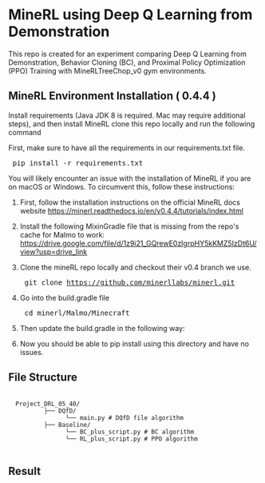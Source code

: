 # MineRL using Deep Q Learning from Demonstration
This repo is created for an experiment comparing Deep Q Learning from Demonstration, Behavior Cloning (BC), and Proximal Policy Optimization (PPO) Training with MineRLTreeChop_v0 gym environments.

## MineRL Environment Installation ( 0.4.4 )
Install requirements (Java JDK 8 is required. Mac may require additional steps), and then install MineRL clone this repo locally and run the following command

First, make sure to have all the requirements in our requirements.txt file. 
<pre> pip install -r requirements.txt </pre>

You will likely encounter an issue with the installation of MineRL if you are on macOS or Windows. To circumvent this, follow these instructions:

1. First, follow the installation instructions on the official MineRL docs website https://minerl.readthedocs.io/en/v0.4.4/tutorials/index.html

2. Install the following MixinGradle file that is missing from the repo's cache for Malmo to work: https://drive.google.com/file/d/1z9i21_GQrewE0zIgrpHY5kKMZ5IzDt6U/view?usp=drive_link

3. Clone the mineRL repo locally and checkout their v0.4 branch we use. <pre> git clone https://github.com/minerllabs/minerl.git  </pre>

4. Go into the build.gradle file <pre> cd minerl/Malmo/Minecraft </pre>

5. Then update the build.gradle in the following way:

6. Now you should be able to pip install using this directory and have no issues.


##  File Structure
<pre> <code> 
  Project_DRL_05_40/ 
          ├── DQfD/ 
                └── main.py # DQfD file algorithm
          ├── Baseline/ 
                └── BC_plus_script.py # BC algorithm
                └── RL_plus_script.py # PPO algorithm
</code> </pre>

## Result

